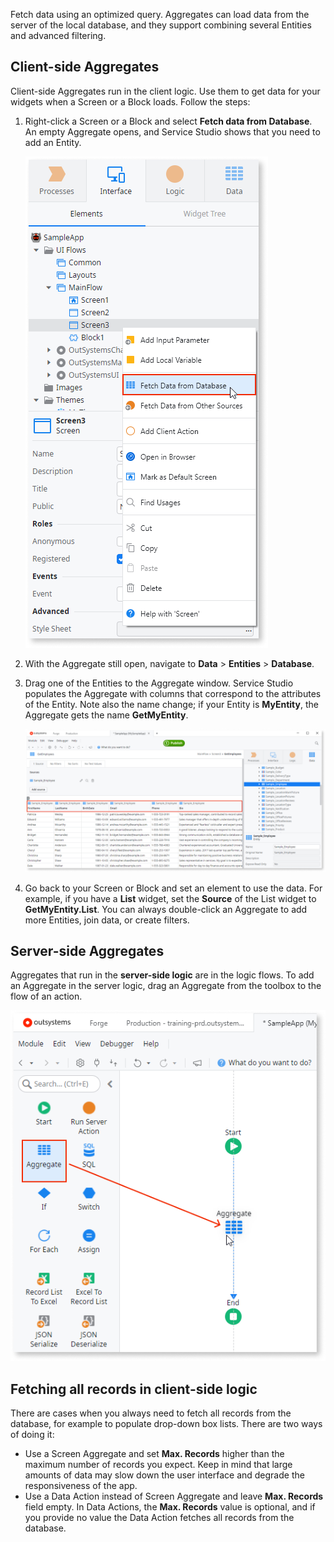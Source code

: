Fetch data using an optimized query. Aggregates can load data from the server of the local database, and they support combining several Entities and advanced filtering.


## Client-side Aggregates

Client-side Aggregates run in the client logic. Use them to get data for your widgets when a Screen or a Block loads. Follow the steps: 

1. Right-click a Screen or a Block and select **Fetch data from Database**. An empty Aggregate opens, and Service Studio shows that you need to add an Entity.

    ![Crate new Aggregate](images/aggregate-create-ss.png?width=350)

1. With the Aggregate still open, navigate to **Data** > **Entities** > **Database**.

1. Drag one of the Entities to the Aggregate window. Service Studio populates the Aggregate with columns that correspond to the attributes of the Entity. Note also the name change; if your Entity is **MyEntity**, the Aggregate gets the name **GetMyEntity**.

    ![Columns from database in Aggregate](images/database-columns-aggregate-ss.png?width=800)

1. Go back to your Screen or Block and set an element to use the data. For example, if you have a **List** widget, set the **Source** of the List widget to **GetMyEntity.List**. You can always double-click an Aggregate to add more Entities, join data, or create filters.

## Server-side Aggregates

Aggregates that run in the **server-side logic** are in the logic flows. To add an Aggregate in the server logic, drag an Aggregate from the toolbox to the flow of an action. 

![Server-side aggregates](images/aggregate-server-side-ss.png?width=350)

## Fetching all records in client-side logic

There are cases when you always need to fetch all records from the database, for example to populate drop-down box lists. There are two ways of doing it:

* Use a Screen Aggregate and set **Max. Records** higher than the maximum number of records you expect. Keep in mind that large amounts of data may slow down the user interface and degrade the responsiveness of the app.
* Use a Data Action instead of Screen Aggregate and leave **Max. Records** field empty. In Data Actions, the **Max. Records** value is optional, and if you provide no value the Data Action fetches all records from the database.   
